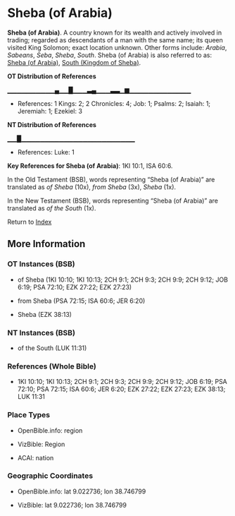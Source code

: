 # Sheba (of Arabia)
**Sheba (of Arabia)**. 
A country known for its wealth and actively involved in trading; regarded as descendants of a man with the same name; its queen visited King Solomon; exact location unknown. 
Other forms include: 
*Arabia*, *Sabeans*, *Seba*, *Sheba*, *South*. 
Sheba (of Arabia) is also referred to as: 
[Sheba (of Arabia)](Sheba.2.md), [South (Kingdom of Sheba)](South.2.md). 


**OT Distribution of References**

▁▁▁▁▁▁▁▁▁▁▄▁▁█▁▁▁▃▄▁▁▁▃▃▁▆▁▁▁▁▁▁▁▁▁▁▁▁▁
* References: 1 Kings: 2; 2 Chronicles: 4; Job: 1; Psalms: 2; Isaiah: 1; Jeremiah: 1; Ezekiel: 3

**NT Distribution of References**

▁▁█▁▁▁▁▁▁▁▁▁▁▁▁▁▁▁▁▁▁▁▁▁▁▁▁
* References: Luke: 1



**Key References for Sheba (of Arabia)**: 
1KI 10:1, ISA 60:6. 


In the Old Testament (BSB), words representing “Sheba (of Arabia)” are translated as 
*of Sheba* (10x), *from Sheba* (3x), *Sheba* (1x). 


In the New Testament (BSB), words representing “Sheba (of Arabia)” are translated as 
*of the South* (1x). 


Return to [Index](00-Index.md)

## More Information

### OT Instances (BSB)

* of Sheba (1KI 10:10; 1KI 10:13; 2CH 9:1; 2CH 9:3; 2CH 9:9; 2CH 9:12; JOB 6:19; PSA 72:10; EZK 27:22; EZK 27:23)

* from Sheba (PSA 72:15; ISA 60:6; JER 6:20)

* Sheba (EZK 38:13)



### NT Instances (BSB)

* of the South (LUK 11:31)



### References (Whole Bible)

* 1KI 10:10; 1KI 10:13; 2CH 9:1; 2CH 9:3; 2CH 9:9; 2CH 9:12; JOB 6:19; PSA 72:10; PSA 72:15; ISA 60:6; JER 6:20; EZK 27:22; EZK 27:23; EZK 38:13; LUK 11:31


### Place Types

* OpenBible.info: region

* VizBible: Region

* ACAI: nation



### Geographic Coordinates

* OpenBible.info: lat 9.022736; lon 38.746799

* VizBible: lat 9.022736; lon 38.746799




